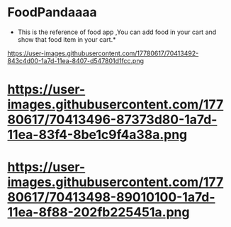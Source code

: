 # FoodPandaaaa
* This is the reference of food app ,You can add food in your cart and show that food item in your cart.*

https://user-images.githubusercontent.com/17780617/70413492-843c4d00-1a7d-11ea-8407-d547801d1fcc.png

# https://user-images.githubusercontent.com/17780617/70413496-87373d80-1a7d-11ea-83f4-8be1c9f4a38a.png

# https://user-images.githubusercontent.com/17780617/70413498-89010100-1a7d-11ea-8f88-202fb225451a.png


